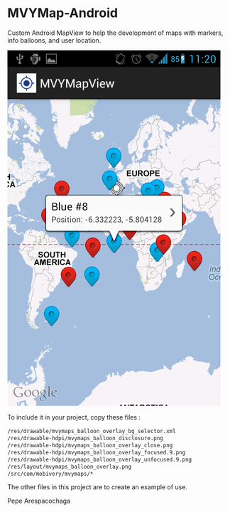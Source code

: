MVYMap-Android
==================

Custom Android MapView to help the development of 
maps with markers, info balloons, and user location.

![Screenshot](https://github.com/parespacochaga/MVYMap-Android/blob/master/screenshot.png?raw=true)

To include it in your project, copy these files :

	/res/drawable/mvymaps_balloon_overlay_bg_selector.xml
	/res/drawable-hdpi/mvymaps_balloon_disclosure.png
	/res/drawable-hdpi/mvymaps_balloon_overlay_close.png
	/res/drawable-hdpi/mvymaps_balloon_overlay_focused.9.png
	/res/drawable-hdpi/mvymaps_balloon_overlay_unfocused.9.png
	/res/layout/mvymaps_balloon_overlay.png
	/src/com/mobivery/mvymaps/*
	
The other files in this project are to create an example of use.

Pepe Arespacochaga